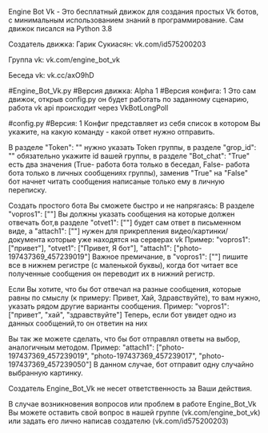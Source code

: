 Engine Bot Vk - Это бесплатный движок для создания простых Vk ботов, с минимальным использованием
знаний в программирование. Сам движок писался на Python 3.8

Создатель движка: Гарик Сукиасян: vk.com/id575200203

Группа vk: vk.com/engine_bot_vk

Беседа vk: vk.cc/axO9hD

#Engine_Bot_Vk.py
#Версия движка: Alpha 1
#Версия конфига: 1
Это сам движок, открыв config.py он будет работать по заданному сценарию, работа vk api происходит через VkBotLongPoll

#config.py
#Версия: 1
Конфиг представляет из себя список в котором Вы укажите, на какую команду - какой ответ нужно отправить.

В разделе "Token": "" нужно указать Token группы, в разделе "grop_id": "" обязательно укажите id вашей группы,
в разделе "Bot_chat": "True" есть два значения (True- работа бота только в беседал, False- работа бота только в личных сообщениях группы), заменив "True" на "False" бот
начнет читать сообщения написаные только ему в личную переписку.

Создать простого бота Вы сможете быстро и не напрягаясь:
В разделе "vopros1": [""] Вы должны указать сообщения на которые должен отвечать бот,в разделе "otvet1": [""] будет сам ответ в письменном виде, а "attach1": [""] нужен
для прикрепления видео/картинки/документа которые уже находятся на серверах vk
  Пример:
  "vopros1": ["привет"],
  "otvet1": ["Привет, Я бот"],
  "attach1": ["photo-197437369_457239019"]
  Важное премичание, в "vopros1": [""] пишите все в нижнем регистре (с маленькой буквы), когда бот читает все полученные сообщения он переводит их в нижний регистр.

Если Вы хотите, что бы бот отвечал на разные сообщения, которые равны по смыслу (к примеру: Привет, Хай, Здравствуйте), то вам нужно, указать рядом другие
варианты сообщения.
  Пример:
  "vopros1": ["привет", "хай", "здравствуйте"]
  Теперь, если бот увидет одно из данных сообщений,то он ответин на них

Вы так же можете сделать, что бы бот отправлял ответы на выбор, аналогичным методом.
  Пример:
  "attach1": ["photo-197437369_457239019", "photo-197437369_457239017", "photo-197437369_457239050"]
  В данном случае, бот отправит одну случайно выбранную картинку.

Создатель Engine_Bot_Vk не несет ответственность за Ваши действия.

В случае возникновения вопросов или проблем в работе Engine_Bot_Vk Вы можете оставить свой вопрос в нашей группе (vk.com/engine_bot_vk) или задать его лично написав создателю (vk.com/id575200203)
